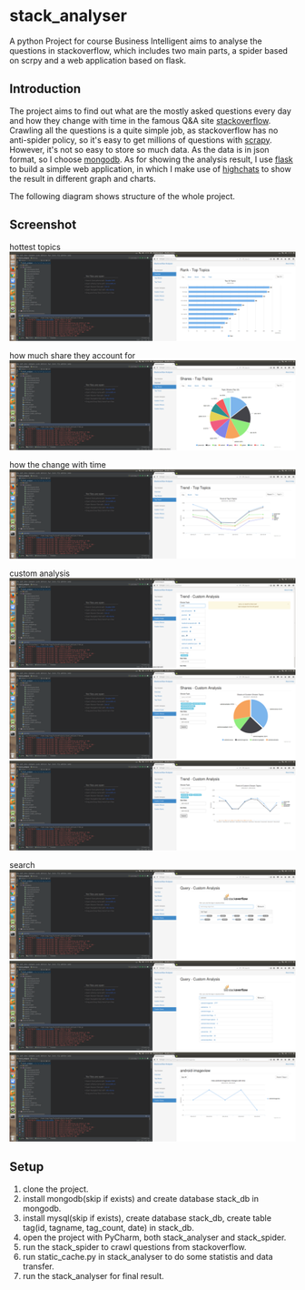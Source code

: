 # stack_analyser
A python Project for course Business Intelligent aims to analyse the questions in stackoverflow, which includes two main parts, a spider based on scrpy and a web application based on flask. 

## Introduction
The project aims to find out what are the mostly asked questions every day and how they change with time in the famous Q&A site [stackoverflow][1]. Crawling all the questions is a quite simple job, as stackoverflow  has no anti-spider policy, so it's easy to get millions of questions with [scrapy][2]. However, it's not so easy to store so much data. As the data is in json format, so I choose [mongodb][3]. As for showing the analysis result, I use [flask][4] to build a simple web application, in which I make use of [highchats][5] to show the result in different graph and charts.

The following diagram shows structure of the whole project. 

## Screenshot
hottest topics
![screenshot][6]

how much share they account for
![screenshot][7]

how the change with time
![screenshot][8]

custom analysis
![screenshot][9]
![screenshot][10]
![screenshot][11]

search
![screenshot][12]
![screenshot][13]
![screenshot][14]

## Setup
1. clone the project.
2. install mongodb(skip if exists) and create database stack_db in mongodb.
3. install mysql(skip if exists), create database stack_db, create table tag(id, tagname, tag_count, date) in stack_db.
4. open the project with PyCharm, both stack_analyser and stack_spider.
5. run the stack_spider to crawl questions from stackoverflow.
6. run static_cache.py in stack_analyser to do some statistis and data transfer.
7. run the stack_analyser for final result.

[1]:http://stackoverflow.com "stckoverflow"
[2]:http://scrapy.org/ "scrapy"
[3]:https://www.mongodb.org/ "mongodb"
[4]:https://dormousehole.readthedocs.org/en/latest/ "flask"
[5]:http://www.highcharts.com/ "highcharts"
[6]:/screen_shot/index.png "the home page"
[7]:/screen_shot/topshares.png "the top shares page"
[8]:/screen_shot/toptrend.png "the top trend page"
[9]:/screen_shot/custom.png "the custom analysis page"
[10]:/screen_shot/custom_shares.png "the custom shares page"
[11]:/screen_shot/custom_trend.png "the custom trend page"
[12]:/screen_shot/custom_search.png "the custom search page"
[13]:/screen_shot/search_result.png "the search result page"
[14]:/screen_shot/single_tag.png "the single tag page"

